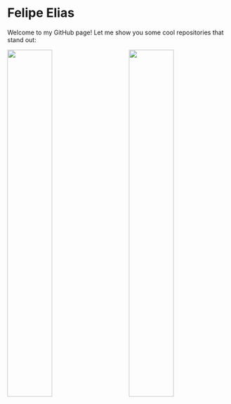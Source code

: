 # Felipe Elias

Welcome to my GitHub page! Let me show you some cool repositories that stand out:

  <a href="https://github.com/feponiel/kodi"><img width="45%" src="https://raw.githubusercontent.com/gist/feponiel/0849b12d4d61d33523aa969af99768bd/raw/1f1e85e4c34fbbd89a6a781bde78fb6bf1f8eaf4/card_kodi.svg" align="left" /></a>
<a href="https://github.com/feponiel/kodi"><img width="45%" src="https://raw.githubusercontent.com/gist/feponiel/0849b12d4d61d33523aa969af99768bd/raw/1f1e85e4c34fbbd89a6a781bde78fb6bf1f8eaf4/card_kodi.svg" align="right" /></a>

